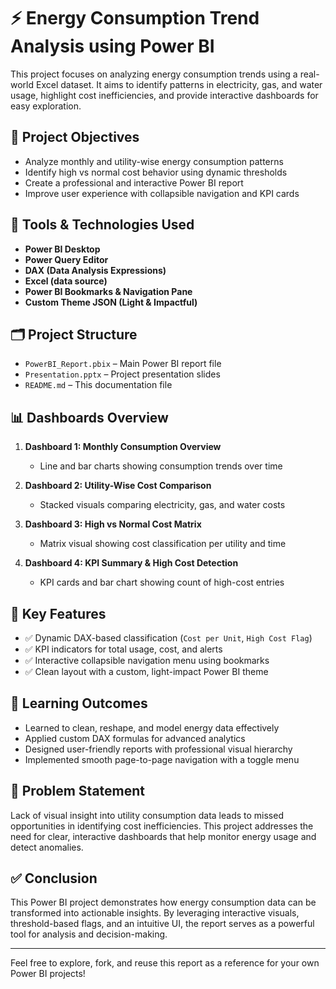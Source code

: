# ⚡ Energy Consumption Trend Analysis using Power BI

This project focuses on analyzing energy consumption trends using a real-world Excel dataset. It aims to identify patterns in electricity, gas, and water usage, highlight cost inefficiencies, and provide interactive dashboards for easy exploration.

## 📌 Project Objectives

- Analyze monthly and utility-wise energy consumption patterns
- Identify high vs normal cost behavior using dynamic thresholds
- Create a professional and interactive Power BI report
- Improve user experience with collapsible navigation and KPI cards

## 🧰 Tools & Technologies Used

- **Power BI Desktop**
- **Power Query Editor**
- **DAX (Data Analysis Expressions)**
- **Excel (data source)**
- **Power BI Bookmarks & Navigation Pane**
- **Custom Theme JSON (Light & Impactful)**

## 🗂️ Project Structure

- `PowerBI_Report.pbix` – Main Power BI report file
- `Presentation.pptx` – Project presentation slides
- `README.md` – This documentation file

## 📊 Dashboards Overview

1. **Dashboard 1: Monthly Consumption Overview**
   - Line and bar charts showing consumption trends over time

2. **Dashboard 2: Utility-Wise Cost Comparison**
   - Stacked visuals comparing electricity, gas, and water costs

3. **Dashboard 3: High vs Normal Cost Matrix**
   - Matrix visual showing cost classification per utility and time

4. **Dashboard 4: KPI Summary & High Cost Detection**
   - KPI cards and bar chart showing count of high-cost entries

## 🚀 Key Features

- ✅ Dynamic DAX-based classification (`Cost per Unit`, `High Cost Flag`)
- ✅ KPI indicators for total usage, cost, and alerts
- ✅ Interactive collapsible navigation menu using bookmarks
- ✅ Clean layout with a custom, light-impact Power BI theme

## 🧠 Learning Outcomes

- Learned to clean, reshape, and model energy data effectively
- Applied custom DAX formulas for advanced analytics
- Designed user-friendly reports with professional visual hierarchy
- Implemented smooth page-to-page navigation with a toggle menu

## 📌 Problem Statement

Lack of visual insight into utility consumption data leads to missed opportunities in identifying cost inefficiencies. This project addresses the need for clear, interactive dashboards that help monitor energy usage and detect anomalies.

## ✅ Conclusion

This Power BI project demonstrates how energy consumption data can be transformed into actionable insights. By leveraging interactive visuals, threshold-based flags, and an intuitive UI, the report serves as a powerful tool for analysis and decision-making.

---

Feel free to explore, fork, and reuse this report as a reference for your own Power BI projects!
